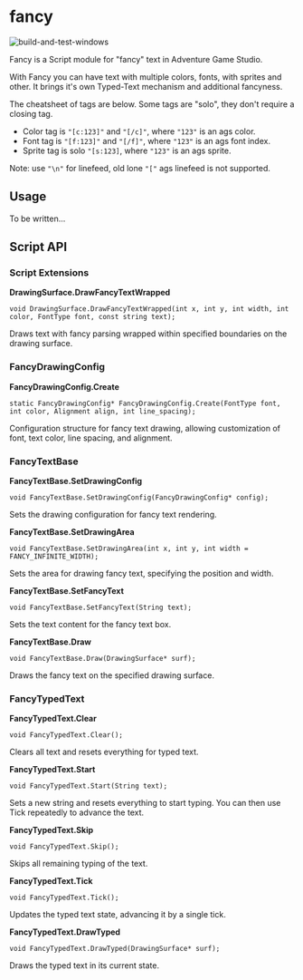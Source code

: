 # fancy

![build-and-test-windows](https://github.com/ericoporto/fancy/actions/workflows/main.yml/badge.svg)

Fancy is a Script module for "fancy" text in Adventure Game Studio.

With Fancy you can have text with multiple colors, fonts, with sprites and other. It brings it's own Typed-Text mechanism and additional fancyness.

The cheatsheet of tags are below. Some tags are "solo", they don't require a closing tag.

- Color tag is `"[c:123]"` and `"[/c]"`, where `"123"` is an ags color.
- Font tag is `"[f:123]"` and `"[/f]"`, where `"123"` is an ags font index.
- Sprite tag is solo `"[s:123]`, where `"123"` is an ags sprite.

Note: use `"\n"` for linefeed, old lone `"["` ags linefeed is not supported.

## **Usage**

To be written...

## **Script API**

### **Script Extensions**

**DrawingSurface.DrawFancyTextWrapped**
```AGS Script
void DrawingSurface.DrawFancyTextWrapped(int x, int y, int width, int color, FontType font, const string text);
```
Draws text with fancy parsing wrapped within specified boundaries on the drawing surface.

### **FancyDrawingConfig**

**FancyDrawingConfig.Create**
```AGS Script
static FancyDrawingConfig* FancyDrawingConfig.Create(FontType font, int color, Alignment align, int line_spacing);
```
Configuration structure for fancy text drawing, allowing customization of font, text color, line spacing, and alignment.

### **FancyTextBase**

**FancyTextBase.SetDrawingConfig**
```AGS Script
void FancyTextBase.SetDrawingConfig(FancyDrawingConfig* config);
```
Sets the drawing configuration for fancy text rendering.

**FancyTextBase.SetDrawingArea**
```AGS Script
void FancyTextBase.SetDrawingArea(int x, int y, int width = FANCY_INFINITE_WIDTH);
```
Sets the area for drawing fancy text, specifying the position and width.

**FancyTextBase.SetFancyText**
```AGS Script
void FancyTextBase.SetFancyText(String text);
```
Sets the text content for the fancy text box.

**FancyTextBase.Draw**
```AGS Script
void FancyTextBase.Draw(DrawingSurface* surf);
```
Draws the fancy text on the specified drawing surface.

### **FancyTypedText**

**FancyTypedText.Clear**
```AGS Script
void FancyTypedText.Clear();
```
Clears all text and resets everything for typed text.

**FancyTypedText.Start**
```AGS Script
void FancyTypedText.Start(String text);
```
Sets a new string and resets everything to start typing. You can then use Tick repeatedly to advance the text.

**FancyTypedText.Skip**
```AGS Script
void FancyTypedText.Skip();
```
Skips all remaining typing of the text.

**FancyTypedText.Tick**
```AGS Script
void FancyTypedText.Tick();
```
Updates the typed text state, advancing it by a single tick.

**FancyTypedText.DrawTyped**
```AGS Script
void FancyTypedText.DrawTyped(DrawingSurface* surf);
```
Draws the typed text in its current state.